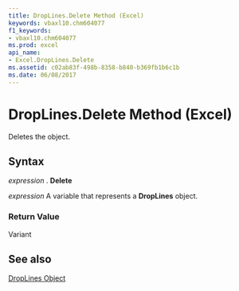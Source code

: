 ```yaml
---
title: DropLines.Delete Method (Excel)
keywords: vbaxl10.chm604077
f1_keywords:
- vbaxl10.chm604077
ms.prod: excel
api_name:
- Excel.DropLines.Delete
ms.assetid: c02ab83f-498b-8358-b840-b369fb1b6c1b
ms.date: 06/08/2017
---
```



# DropLines.Delete Method (Excel)

Deletes the object.


## Syntax

 _expression_ . **Delete**

 _expression_ A variable that represents a **DropLines** object.


### Return Value

Variant


## See also


[DropLines Object](Excel.DropLines(objec).md)

